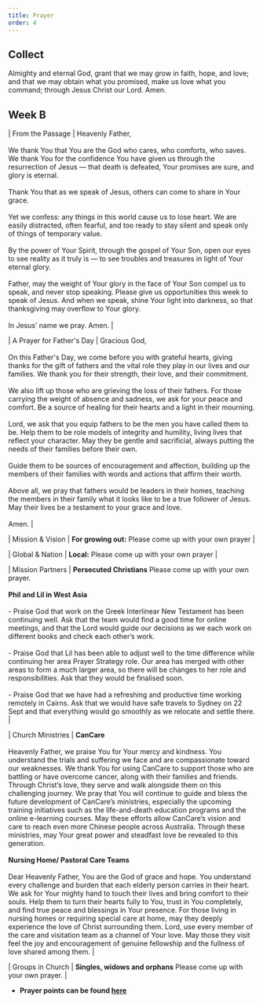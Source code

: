 ```yaml
---
title: Prayer
order: 4
---
```


## Collect
Almighty and eternal God, grant that we may grow in faith, hope, and love; and that we may obtain what you promised, make us love what you command; through Jesus Christ our Lord. Amen.

## Week B
| From the Passage | Heavenly Father, <br><br> We thank You that You are the God who cares, who comforts, who saves. We thank You for the confidence You have given us through the resurrection of Jesus — that death is defeated, Your promises are sure, and glory is eternal. <br><br> Thank You that as we speak of Jesus, others can come to share in Your grace. <br><br> Yet we confess: any things in this world cause us to lose heart. We are easily distracted, often fearful, and too ready to stay silent and speak only of things of temporary value. <br><br> By the power of Your Spirit, through the gospel of Your Son, open our eyes to see reality as it truly is — to see troubles and treasures in light of Your eternal glory. <br><br> Father, may the weight of Your glory in the face of Your Son compel us to speak, and never stop speaking. Please give us opportunities this week to speak of Jesus. And when we speak, shine Your light into darkness, so that thanksgiving may overflow to Your glory. <br><br> In Jesus’ name we pray. Amen. |

| A Prayer for Father's Day | Gracious God, <br><br> On this Father's Day, we come before you with grateful hearts, giving thanks for the gift of fathers and the vital role they play in our lives and our families. We thank you for their strength, their love, and their commitment. <br><br> We also lift up those who are grieving the loss of their fathers. For those carrying the weight of absence and sadness, we ask for your peace and comfort. Be a source of healing for their hearts and a light in their mourning. <br><br> Lord, we ask that you equip fathers to be the men you have called them to be. Help them to be role models of integrity and humility, living lives that reflect your character. May they be gentle and sacrificial, always putting the needs of their families before their own. <br><br> Guide them to be sources of encouragement and affection, building up the members of their families with words and actions that affirm their worth. <br><br> Above all, we pray that fathers would be leaders in their homes, teaching the members in their family what it looks like to be a true follower of Jesus. May their lives be a testament to your grace and love. <br><br> Amen. | 

| Mission & Vision | **For growing out:** Please come up with your own prayer |

| Global & Nation | **Local:** Please come up with your own prayer |

| Mission Partners | **Persecuted Christians** Please come up with your own prayer. <br><br> **Phil and Lil in West Asia** <br><br>- Praise God that work on the Greek Interlinear New Testament has been continuing well. Ask that the team would find a good time for online meetings, and that the Lord would guide our decisions as we each work on different books and check each other’s work. <br><br> - Praise God that Lil has been able to adjust well to the time difference while continuing her area Prayer Strategy role. Our area has merged with other areas to form a much larger area, so there will be changes to her role and responsibilities. Ask that they would be finalised soon. <br><br> - Praise God that we have had a refreshing and productive time working remotely in Cairns. Ask that we would have safe travels to Sydney on 22 Sept and that everything would go smoothly as we relocate and settle there. |

| Church Ministries | **CanCare** <br><br> Heavenly Father, we praise You for Your mercy and kindness. You understand the trials and suffering we face and are compassionate toward our weaknesses. We thank You for using CanCare to support those who are battling or have overcome cancer, along with their families and friends. Through Christ’s love, they serve and walk alongside them on this challenging journey. We pray that You will continue to guide and bless the future development of CanCare’s ministries, especially the upcoming training initiatives such as the life-and-death education programs and the online e-learning courses. May these efforts allow CanCare’s vision and care to reach even more Chinese people across Australia. Through these ministries, may Your great power and steadfast love be revealed to this generation. <br><br> **Nursing Home/ Pastoral Care Teams** <br><br> Dear Heavenly Father, You are the God of grace and hope. You understand every challenge and burden that each elderly person carries in their heart. We ask for Your mighty hand to touch their lives and bring comfort to their souls. Help them to turn their hearts fully to You, trust in You completely, and find true peace and blessings in Your presence. For those living in nursing homes or requiring special care at home, may they deeply experience the love of Christ surrounding them. Lord, use every member of the care and visitation team as a channel of Your love. May those they visit feel the joy and encouragement of genuine fellowship and the fullness of love shared among them. |

| Groups in Church | **Singles, widows and orphans** Please come up with your own prayer. |


- **Prayer points can be found [here](https://stgeorgeshurstville.org.au/prayer)**
